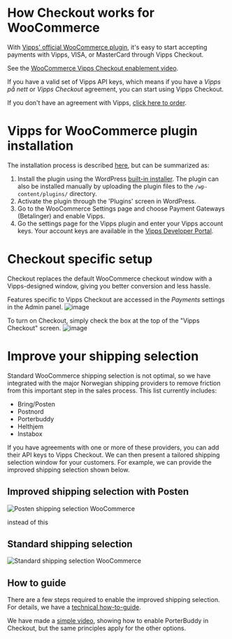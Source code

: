 <!-- START_METADATA
---
title: "How it works: WooCommerce"
sidebar_position: 12
---
END_METADATA -->

# How Checkout works for WooCommerce

With [Vipps' official WooCommerce plugin](https://wordpress.org/plugins/woo-vipps/), it's easy to start accepting payments with Vipps, VISA, or MasterCard through Vipps Checkout.

<!-- START_HIDDEN_IN_GITHUB

<iframe width="100%" height="500" src="https://www.youtube-nocookie.com/embed/86RSKuQ5GME" title="YouTube video player" frameborder="0" allow="accelerometer; autoplay; clipboard-write; encrypted-media; gyroscope; picture-in-picture; web-share; fullscreen"></iframe>

END_HIDDEN_IN_GITHUB -->

<!-- START_COMMENT -->
See the [WooCommerce Vipps Checkout enablement video](https://www.youtube.com/watch?v=86RSKuQ5GME).
<!-- END_COMMENT -->

If you have a valid set of Vipps API keys, which means if you have a *Vipps på nett* or *Vipps Checkout* agreement, you can start using Vipps Checkout.

If you don't have an agreement with Vipps, [click here to order](https://portal.vipps.no/register/vippscheckout).

# Vipps for WooCommerce plugin installation

The installation process is described [here](https://github.com/vippsas/vipps-woocommerce), but can be summarized as:

1.  Install the plugin using the WordPress [built-in installer](https://codex.wordpress.org/Managing_Plugins#Installing_Plugins). The plugin can also be installed manually by uploading the plugin files to the `/wp-content/plugins/` directory.
2. Activate the plugin through the 'Plugins' screen in WordPress.
3. Go to the WooCommerce Settings page and choose Payment Gateways (Betalinger) and enable Vipps.
4. Go the settings page for the Vipps plugin and enter your Vipps account keys. Your account keys are available in the [Vipps Developer Portal](https://portal.vipps.no).

# Checkout specific setup

Checkout replaces the default WooCommerce checkout window with a Vipps-designed window, giving you better conversion and less hassle.

Features specific to Vipps Checkout are accessed in the *Payments* settings in the Admin panel.
![image](https://user-images.githubusercontent.com/25223283/226337801-7561a625-4ad5-4a68-aa56-96a6c1bcaf68.png)

To turn on Checkout, simply check the box at the top of the "Vipps Checkout" screen.
![image](https://user-images.githubusercontent.com/25223283/226338565-250873b7-ff9d-449a-8b7e-ce7392441a2c.png)

# Improve your shipping selection

Standard WooCommerce shipping selection is not optimal, so we have integrated with the major Norwegian shipping providers to remove friction from this important step in the sales process. This list currently includes:

- Bring/Posten
- Postnord
- Porterbuddy
- Helthjem
- Instabox

If you have agreements with one or more of these providers, you can add their API keys to Vipps Checkout. We can then present a tailored shipping selection window for your customers. For example, we can provide the improved shipping selection shown below.

## Improved shipping selection with Posten

![Posten shipping selection WooCommerce](https://user-images.githubusercontent.com/25223283/226342343-479fb87c-6f4c-4557-8b77-bafd6c36eac7.gif)

instead of this

## Standard shipping selection

![Standard shipping selection WooCommerce](https://user-images.githubusercontent.com/25223283/226344800-09395fc7-b1d8-4db3-8815-1d3a71e0a9ab.gif)

## How to guide

There are a few steps required to enable the improved shipping selection. For details, we have a [technical how-to-guide](https://vippsas.github.io/vipps-developer-docs/docs/APIs/checkout-api/vipps-checkout-how-it-works-shipping).

We have made a [simple video](https://www.youtube.com/watch?v=f4NVq4A73UA), showing how to enable PorterBuddy in Checkout, but the same principles apply for the other options.

<!-- START_HIDDEN_IN_GITHUB
<iframe width="100%" height="500" src="https://www.youtube-nocookie.com/embed/f4NVq4A73UA" title="YouTube video player" frameborder="0" allow="accelerometer; autoplay; clipboard-write; encrypted-media; gyroscope; picture-in-picture; web-share; fullscreen"></iframe>

END_HIDDEN_IN_GITHUB -->
